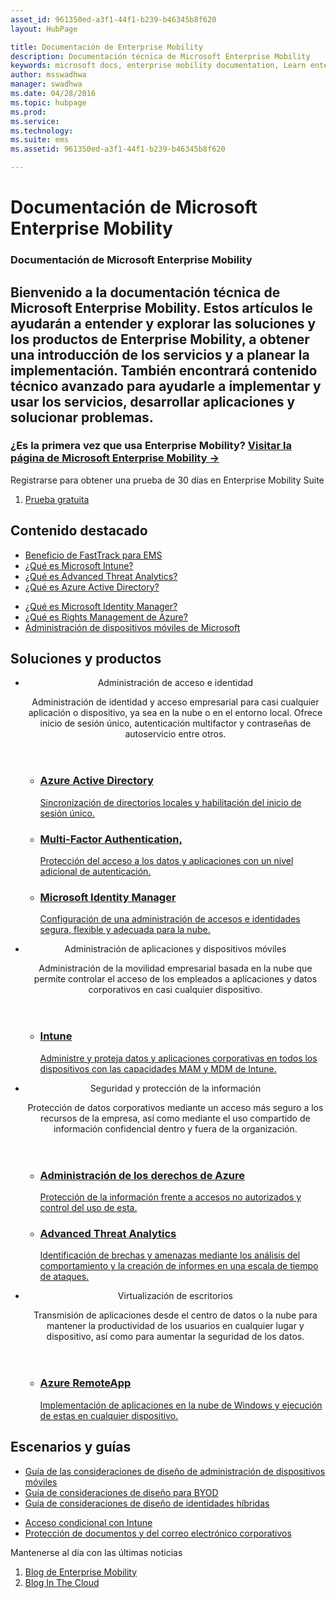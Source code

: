 ```yaml
---
asset_id: 961350ed-a3f1-44f1-b239-b46345b8f620
layout: HubPage

title: Documentación de Enterprise Mobility  
description: Documentación técnica de Microsoft Enterprise Mobility  
keywords: microsoft docs, enterprise mobility documentation, Learn enterprise mobility, enterprise mobility guide, enterprise mobility technical documentation  
author: msswadhwa  
manager: swadhwa  
ms.date: 04/28/2016  
ms.topic: hubpage  
ms.prod:   
ms.service:   
ms.technology:   
ms.suite: ems  
ms.assetid: 961350ed-a3f1-44f1-b239-b46345b8f620  

---
```

# Documentación de Microsoft Enterprise Mobility
<article id="main">
    <section id="hero-content" class="graph">
        <h1>Documentación de Microsoft Enterprise Mobility</h1>
        <h2>Bienvenido a la documentación técnica de Microsoft Enterprise Mobility. Estos artículos le ayudarán a entender y explorar las soluciones y los productos de Enterprise Mobility, a obtener una introducción de los servicios y a planear la implementación. También encontrará contenido técnico avanzado para ayudarle a implementar y usar los servicios, desarrollar aplicaciones y solucionar problemas.</h2>
        <h3>¿Es la primera vez que usa Enterprise Mobility? <a href="https://www.microsoft.com/en-us/server-cloud/enterprise-mobility/overview.aspx" target="_blank">Visitar la página de Microsoft Enterprise Mobility &rarr;</a></h3>
    </section>
    <aside class="alert section-border">
        <p>Registrarse para obtener una prueba de 30 días en Enterprise Mobility Suite</p>
        <ol class="action-list">
        <li><a href="https://www.microsoft.com/en-us/server-cloud/enterprise-mobility/ems-trial.aspx" target="_blank" class="button-bordered button-translucent">Prueba gratuita</a></li>
        </ol>
    </aside>
    <section id="featured" class="container">
        <h2 class="section-heading"><span class="icon icon-lightbulb-checked"></span> Contenido destacado</h2>
        <div class="features row">
            <ul class="column-half">
                <li><a href="/enterprise-mobility/solutions/fasttrack-center-benefit-for-enterprise-mobility-suite-ems">Beneficio de FastTrack para EMS</a></li>
                <li><a href="/intune/understand-explore/introduction-to-microsoft-intune">¿Qué es Microsoft Intune?</a></li>
                <li><a href="/advanced-threat-analytics/understand-explore/what-is-ata">¿Qué es Advanced Threat Analytics?</a></li>
                <li><a href="/active-directory/active-directory-whatis">¿Qué es Azure Active Directory?</a></li>
            </ul>
            <ul class="column-half">
                <li><a href="/microsoft-identity-manager/understand-explore/microsoft-identity-manager-2016">¿Qué es Microsoft Identity Manager?</a></li>
                <li><a href="/rights-management/understand-explore/what-is-azure-rms">¿Qué es Rights Management de Azure?</a></li>
                <li><a href="https://www.microsoft.com/itshowcase/Article/Content/588/Mobile-device-management-at-Microsoft" target="_blank">Administración de dispositivos móviles de Microsoft</a></li>
            </ul>
        </div>
    </section>
    <div id="journeys">
        <section class="container">
            <h2 class="section-heading"><span class="icon icon-inheritance"></span> Soluciones y productos</h2>
            <ul class="journeys-list">
                <li class="journey-step">
                    <header class="journey-step-header row">
                            <div class="title column-third">
                                <span class="icon icon-connect"></span>
                                <p>Administración de acceso e identidad</p>
                            </div>
                            <p class="description column-two-thirds">Administración de identidad y acceso empresarial para casi cualquier aplicación o dispositivo, ya sea en la nube o en el entorno local. Ofrece inicio de sesión único, autenticación multifactor y contraseñas de autoservicio entre otros.
                            </p>
                    </header>
                    <section class="journey-step-elements content">
                        <ul class="row">
                            <li class="column column-third">
                                <a href="/active-directory/">
                                <h3>Azure Active Directory</h3>
                                <p>Sincronización de directorios locales y habilitación del inicio de sesión único.</p>
                                </a>
                            </li>
                            <li class="column column-third">
                                <a href="/multi-factor-authentication/">
                                <h3>Multi-Factor Authentication,</h3>
                                <p>Protección del acceso a los datos y aplicaciones con un nivel adicional de autenticación.</p>
                                </a>
                            </li>
                            <li class="column column-third">
                                <a href="/microsoft-identity-manager/">
                                <h3>Microsoft Identity Manager</h3>
                                <p>Configuración de una administración de accesos e identidades segura, flexible y adecuada para la nube.</p>
                                </a>
                            </li>
                        </ul>
                    </section>
                </li>
                <li class="journey-step">
                    <header class="journey-step-header row">
                            <div class="title column-third">
                                <span class="icon icon-mobile"></span>
                                <p>Administración de aplicaciones y dispositivos móviles</p>
                            </div>
                            <p class="description column-two-thirds">Administración de la movilidad empresarial basada en la nube que permite controlar el acceso de los empleados a aplicaciones y datos corporativos en casi cualquier dispositivo.
                            </p>
                    </header>
                    <section class="journey-step-elements content">
                        <ul class="row">
                            <li class="column column-third">
                                <a href="/intune/">
                                <h3>Intune</h3>
                                <p>Administre y proteja datos y aplicaciones corporativas en todos los dispositivos con las capacidades MAM y MDM de Intune.</p>
                                </a>
                            </li>
                        </ul>
                    </section>
                </li>
                <li class="journey-step">
                    <header class="journey-step-header row">
                            <div class="title column-third">
                                <span class="icon icon-shield"></span>
                                <p>Seguridad y protección de la información</p>
                            </div>
                            <p class="description column-two-thirds">Protección de datos corporativos mediante un acceso más seguro a los recursos de la empresa, así como mediante el uso compartido de información confidencial dentro y fuera de la organización.
                            </p>
                    </header>
                    <section class="journey-step-elements content">
                        <ul class="row">
                            <li class="column column-third">
                                <a href="/rights-management/">
                                <h3>Administración de los derechos de Azure</h3>
                                <p>Protección de la información frente a accesos no autorizados y control del uso de esta.</p>
                                </a>
                            </li>
                            <li class="column column-third">
                                <a href="/advanced-threat-analytics/">
                                <h3>Advanced Threat Analytics</h3>
                                <p>Identificación de brechas y amenazas mediante los análisis del comportamiento y la creación de informes en una escala de tiempo de ataques.</p>
                                </a>
                            </li>
                        </ul>
                    </section>
                </li>
                <li class="journey-step">
                    <header class="journey-step-header row">
                        <div class="title column-third">
                        <span class="icon icon-desktops"></span>
                        <p>Virtualización de escritorios</p>
                        </div>
                        <p class="description column-two-thirds">Transmisión de aplicaciones desde el centro de datos o la nube para mantener la productividad de los usuarios en cualquier lugar y dispositivo, así como para aumentar la seguridad de los datos.
                        </p>
                    </header>
                    <section class="journey-step-elements content">
                        <ul class="row">
                        <li class="column column-third">
                            <a href="/remoteapp/">
                            <h3>Azure RemoteApp</h3>
                            <p>Implementación de aplicaciones en la nube de Windows y ejecución de estas en cualquier dispositivo.</p>
                            </a>
                        </li>
                        </ul>
                    </section>
                </li>
            </ul>
        </section>
    </div>
    <div class="section-border">
        <section class="resources container">
            <h2 class="section-heading"><span class="icon icon-note"></span> Escenarios y guías</h2>
            <div class="resource-list row">
                <ul class="column-half">
                    <li><a href="./solutions/mdm-design-considerations-guide.md">Guía de las consideraciones de diseño de administración de dispositivos móviles</a></li>
                    <li><a href="./solutions/byod-design-considerations-guide.md">Guía de consideraciones de diseño para BYOD</a></li>
                    <li><a href="/active-directory/active-directory-hybrid-identity-design-considerations-overview">Guía de consideraciones de diseño de identidades híbridas</a></li>
                </ul>
                <ul class="column-half">
                    <li><a href="./solutions/conditional-access-intune.md">Acceso condicional con Intune</a></li>
                    <li><a href="./solutions/architecture-guidance-for-protecting-company-email-and-documents.md">Protección de documentos y del correo electrónico corporativos</a></li>
                </ul>
            </div>
        </section>
    </div>
    <aside class="alert alert-social">
        <p>Mantenerse al día con las últimas noticias</p>
        <ol class="action-list">
            <li><a href="https://blogs.technet.microsoft.com/enterprisemobility/" target="_blank" class="button-bordered button-translucent">Blog de Enterprise Mobility</a></li>
            <li><a href="https://blogs.technet.microsoft.com/in_the_cloud/" target="_blank" class="button-bordered button-translucent">Blog In The Cloud</a></li>
        </ol>
    </aside>
</article>


<!--HONumber=May16_HO4-->


